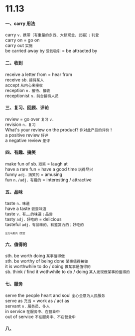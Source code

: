 # 11.13

#### 一、carry 用法

carry `v.` `携带（有重量的东西、大额现金、武器）；刊登`  
carry on = go on  
carry out `实施`  
be carried away by `受到吸引` = be attracted by  

#### 二、收到

receive a letter from = hear from  
receive sb. `接待某人`  
accept `从内心来接收`  
reception `n.` `接待、接收`  
receptionist `n.` `前台接待人员`  

#### 三、复习、回顾、评论

review = go over `复习` `v.`  
revision `n.` `复习`  
What's your review on the product? `你对此产品的评价？`  
a positive review `好评`  
a negative review `差评`  

#### 四、有趣、搞笑

make fun of sb. `取笑` = laugh at  
have a rare fun = have a good time `玩得尽兴`  
funny `adj.` `搞笑的` = amusing  
fun `n./adj.` `有趣的` = interesting / attractive  

#### 五、品味

taste `n.` `味道`  
have a taste `尝尝味道`  
taste `v.` `有……的味道；品尝`  
tasty `adj.` `好吃的` = delicious  
tasteful `adj.` `有品味的、有鉴赏力的；好吃的`  
<p style="font-size:8px">压力马斯内（赞赏</p>

#### 六、值得的

sth. be worth doing `某事值得做`  
sth. be worthy of being done `某事值得被做`  
it is worthwhile to do / doing `做某事是值得的`  
sb. think / find it wothwhile to do / doing `某人发现做某事的值得的`  

#### 七、服务

serve the people heart and soul `全心全意为人民服务`  
serve as `充当` = work as / act as  
servant `n.` `服务员、仆人`  
in service `在服务中、在营业中`  
out of service `不在服务中、不在营业中`  

#### 八、

